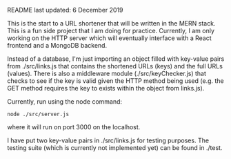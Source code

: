 README last updated: 6 December 2019

This is the start to a URL shortener that will be written in the MERN stack. This is a fun side project that I am doing for practice. Currently, I am only working on the HTTP server which will eventually interface with a React frontend and a MongoDB backend.

Instead of a database, I'm just importing an object filled with key-value pairs from ./src/links.js that contains the shortened URLs (keys) and the full URLs (values). There is also a middleware module (./src/keyChecker.js) that checks to see if the key is valid given the HTTP method being used (e.g. the GET method requires the key to exists within the object from links.js).

Currently,  run using the node command:

```
node ./src/server.js
```
where it will run on port 3000 on the localhost.

I have put two key-value pairs in ./src/links.js for testing purposes. The testing suite (which is currently not implemented yet) can be found in ./test.
